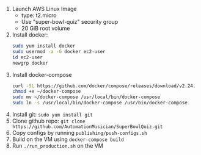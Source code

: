 1. Launch AWS Linux Image
    - type: t2.micro
    - Use "super-bowl-quiz" security group
    - 20 GiB root volume
1. Install docker:
    ```sh
    sudo yum install docker
    sudo usermod -a -G docker ec2-user
    id ec2-user
    newgrp docker
    ```
1. Install docker-compose
    ```sh
    curl -SL https://github.com/docker/compose/releases/download/v2.24.5/docker-compose-linux-x86_64 -o ~/docker-compose
    chmod +x ~/docker-compose
    sudo mv ~/docker-compose /usr/local/bin/docker-compose
    sudo ln -s /usr/local/bin/docker-compose /usr/bin/docker-compose
    ```
1. Install git: `sudo yum install git`
1. Clone github repo: `git clone https://github.com/AutomationMusician/SuperBowlQuiz.git`
1. Copy configs by running `publishing/push-configs.sh`
1. Build on the VM using `docker-compose build`
1. Run `./run_production.sh` on the VM
